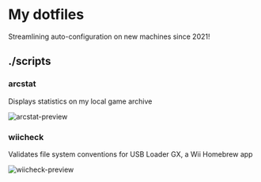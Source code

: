 # My dotfiles

Streamlining auto-configuration on new machines since 2021!

## ./scripts

### arcstat

Displays statistics on my local game archive

![arcstat-preview](https://i.imgur.com/wfEoj96.png)

### wiicheck

Validates file system conventions for USB Loader GX, a Wii Homebrew app

![wiicheck-preview](https://i.imgur.com/DaCQKue.png)
